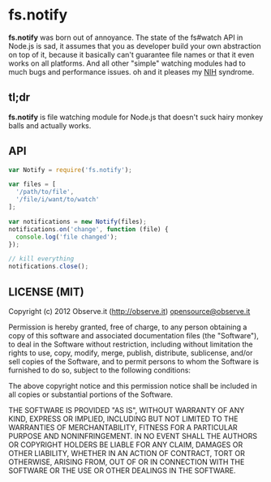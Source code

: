 # fs.notify

**fs.notify** was born out of annoyance. The state of the fs#watch API in
Node.js is sad, it assumes that you as developer build your own abstraction on
top of it, because it basically can't guarantee file names or that it even works
on all platforms. And all other "simple" watching modules had to much bugs and
performance issues. oh and it pleases my
[NIH](http://en.wikipedia.org/wiki/Not_invented_here) syndrome.

## tl;dr

**fs.notify** is file watching module for Node.js that doesn't suck hairy monkey
balls and actually works.

## API

```js
var Notify = require('fs.notify');

var files = [
  '/path/to/file',
  '/file/i/want/to/watch'
];

var notifications = new Notify(files);
notifications.on('change', function (file) {
  console.log('file changed');
});

// kill everything
notifications.close();
```

## LICENSE (MIT)

Copyright (c) 2012 Observe.it (http://observe.it) <opensource@observe.it>

Permission is hereby granted, free of charge, to any person obtaining a copy of
this software and associated documentation files (the "Software"), to deal in
the Software without restriction, including without limitation the rights to
use, copy, modify, merge, publish, distribute, sublicense, and/or sell copies
of the Software, and to permit persons to whom the Software is
furnished to do so, subject to the following conditions: 

The above copyright notice and this permission notice shall be included in all
copies or substantial portions of the Software.

THE SOFTWARE IS PROVIDED "AS IS", WITHOUT WARRANTY OF ANY KIND, EXPRESS OR
IMPLIED, INCLUDING BUT NOT LIMITED TO THE WARRANTIES OF MERCHANTABILITY,
FITNESS FOR A PARTICULAR PURPOSE AND NONINFRINGEMENT. IN NO EVENT SHALL THE
AUTHORS OR COPYRIGHT HOLDERS BE LIABLE FOR ANY CLAIM, DAMAGES OR OTHER
LIABILITY, WHETHER IN AN ACTION OF CONTRACT, TORT OR OTHERWISE, ARISING FROM,
OUT OF OR IN CONNECTION WITH THE SOFTWARE OR THE USE OR OTHER DEALINGS IN THE
SOFTWARE.
